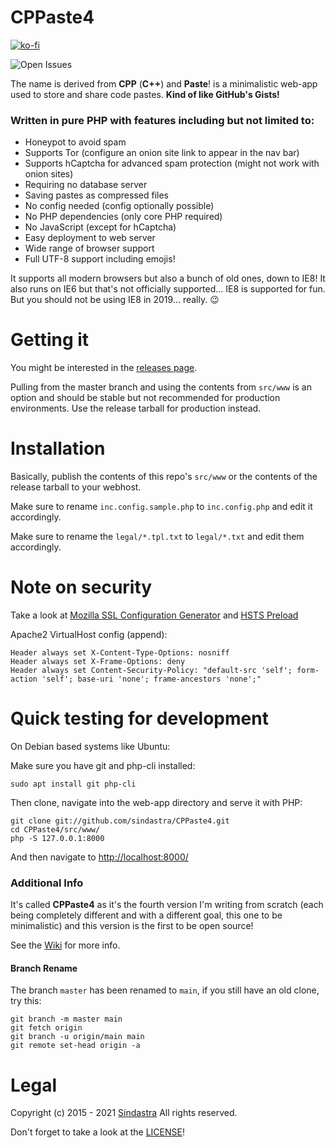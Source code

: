 # CPPaste4

[![ko-fi](https://www.ko-fi.com/img/githubbutton_sm.svg)](https://ko-fi.com/W7W215OZB)

![Open Issues](https://img.shields.io/github/issues/sindastra/CPPaste4)

The name is derived from **CPP** (**C++**) and **Paste**! is a minimalistic web-app used to store and share code pastes. **Kind of like GitHub's Gists!**

### Written in pure PHP with features including but not limited to:

 - Honeypot to avoid spam
 - Supports Tor (configure an onion site link to appear in the nav bar)
 - Supports hCaptcha for advanced spam protection (might not work with onion sites)
 - Requiring no database server
 - Saving pastes as compressed files
 - No config needed (config optionally possible)
 - No PHP dependencies (only core PHP required)
 - No JavaScript (except for hCaptcha)
 - Easy deployment to web server
 - Wide range of browser support
 - Full UTF-8 support including emojis!

It supports all modern browsers but also a bunch of old ones, down to IE8! It also runs on IE6 but that's not officially supported... IE8 is supported for fun. But you should not be using IE8 in 2019... really. :wink:

# Getting it

You might be interested in the [releases page](https://github.com/sindastra/CPPaste4/releases).

Pulling from the master branch and using the contents from ```src/www``` is an option and should be stable but not recommended for production environments. Use the release tarball for production instead.

# Installation

Basically, publish the contents of this repo's ```src/www``` or the contents of the release tarball to your webhost.

Make sure to rename ```inc.config.sample.php``` to ```inc.config.php``` and edit it accordingly.

Make sure to rename the ```legal/*.tpl.txt``` to ```legal/*.txt``` and edit them accordingly.

# Note on security

Take a look at [Mozilla SSL Configuration Generator](https://ssl-config.mozilla.org/) and [HSTS Preload](https://hstspreload.org/)

Apache2 VirtualHost config (append):
```
Header always set X-Content-Type-Options: nosniff
Header always set X-Frame-Options: deny
Header always set Content-Security-Policy: "default-src 'self'; form-action 'self'; base-uri 'none'; frame-ancestors 'none';"
```

# Quick testing for development

On Debian based systems like Ubuntu:

Make sure you have git and php-cli installed:
```
sudo apt install git php-cli
```
Then clone, navigate into the web-app directory and serve it with PHP:
```
git clone git://github.com/sindastra/CPPaste4.git
cd CPPaste4/src/www/
php -S 127.0.0.1:8000
```
And then navigate to <http://localhost:8000/>

### Additional Info

It's called **CPPaste4** as it's the fourth version I'm writing from scratch (each being completely different and with a different goal, this one to be minimalistic) and this version is the first to be open source! 

See the [Wiki](https://github.com/sindastra/CPPaste4/wiki) for more info.

#### Branch Rename

The branch `master` has been renamed to `main`, if you still have an old clone, try this:

```
git branch -m master main
git fetch origin
git branch -u origin/main main
git remote set-head origin -a
```

# Legal

Copyright (c) 2015 - 2021 [Sindastra](https://github.com/sindastra)
All rights reserved.

Don't forget to take a look at the [LICENSE](LICENSE.txt)!
